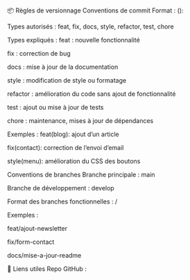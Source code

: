 📦 Règles de versionnage
Conventions de commit
Format : <type>(<scope>): <description>

Types autorisés : feat, fix, docs, style, refactor, test, chore

Types expliqués :
feat : nouvelle fonctionnalité

fix : correction de bug

docs : mise à jour de la documentation

style : modification de style ou formatage

refactor : amélioration du code sans ajout de fonctionnalité

test : ajout ou mise à jour de tests

chore : maintenance, mises à jour de dépendances

Exemples :
feat(blog): ajout d’un article

fix(contact): correction de l’envoi d’email

style(menu): amélioration du CSS des boutons

Conventions de branches
Branche principale : main

Branche de développement : develop

Format des branches fonctionnelles : <type>/<description-courte>

Exemples :

feat/ajout-newsletter

fix/form-contact

docs/mise-a-jour-readme

📎 Liens utiles
Repo GitHub : 